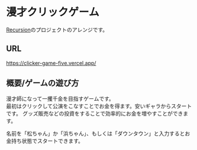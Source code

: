 # 漫才クリックゲーム

[Recursion](https://recursionist.io/)のプロジェクトのアレンジです。

## URL

https://clicker-game-five.vercel.app/

## 概要/ゲームの遊び方

漫才師になって一攫千金を目指すゲームです。  
最初はクリックして公演をこなすことでお金を得ます。安いギャラからスタートです。
グッズ販売などの投資をすることで効率的にお金を増やすことができます。

名前を「松ちゃん」か「浜ちゃん」、もしくは「ダウンタウン」と入力するとお金持ち状態でスタートできます。
